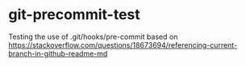 # git-precommit-test
Testing the use of .git/hooks/pre-commit based on https://stackoverflow.com/questions/18673694/referencing-current-branch-in-github-readme-md
